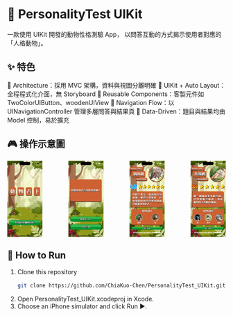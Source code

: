 # 🐾 PersonalityTest UIKit

一款使用 UIKit 開發的動物性格測驗 App，
以問答互動的方式揭示使用者對應的「人格動物」。

## ✨ 特色
🔹 Architecture：採用 MVC 架構，資料與視圖分離明確
🔹 UIKit + Auto Layout：全程程式化介面，無 Storyboard
🔹 Reusable Components：客製元件如 TwoColorUIButton、woodenUIView
🔹 Navigation Flow：以 UINavigationController 管理多層問答與結果頁
🔹 Data-Driven：題目與結果均由 Model 控制，易於擴充

## 🎮 操作示意圖
<div style="display: flex; justify-content: space-between;">
  <img src="assets/demo0.jpg" width="16%" />
  <img src="assets/demo1.jpg" width="16%" />
  <img src="assets/demo2.jpg" width="16%" />
  <img src="assets/demo3.jpg" width="16%" />
</div>


## 🚀 How to Run
1. Clone this repository
   ```bash
   git clone https://github.com/ChiaKuo-Chen/PersonalityTest_UIKit.git)
3. Open PersonalityTest_UIKit.xcodeproj in Xcode.
4. Choose an iPhone simulator and click Run ▶️.
